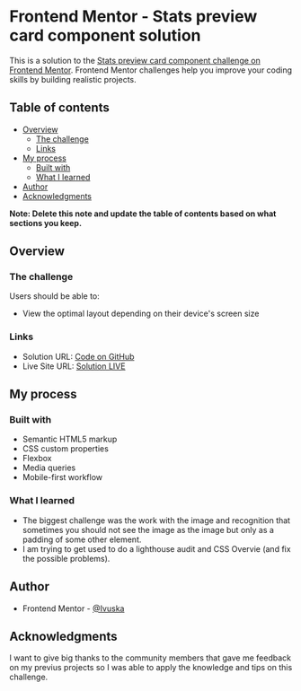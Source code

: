 # Frontend Mentor - Stats preview card component solution

This is a solution to the [Stats preview card component challenge on Frontend Mentor](https://www.frontendmentor.io/challenges/stats-preview-card-component-8JqbgoU62). Frontend Mentor challenges help you improve your coding skills by building realistic projects. 

## Table of contents

- [Overview](#overview)
  - [The challenge](#the-challenge)
  - [Links](#links)
- [My process](#my-process)
  - [Built with](#built-with)
  - [What I learned](#what-i-learned)
- [Author](#author)
- [Acknowledgments](#acknowledgments)

**Note: Delete this note and update the table of contents based on what sections you keep.**

## Overview

### The challenge

Users should be able to:

- View the optimal layout depending on their device's screen size

### Links

- Solution URL: [Code on GitHub](https://github.com/Ivuska/frontendmentor-stats-preview-card-component)
- Live Site URL: [Solution LIVE](https://ivuska.github.io/frontendmentor-stats-preview-card-component/)

## My process

### Built with

- Semantic HTML5 markup
- CSS custom properties
- Flexbox
- Media queries
- Mobile-first workflow 

### What I learned
- The biggest challenge was the work with the image and recognition that sometimes you should not see the image as the 
  image but only as a padding of some other element.
- I am trying to get used to do a lighthouse audit and CSS Overvie (and fix the possible problems).

## Author

- Frontend Mentor - [@Ivuska](https://www.frontendmentor.io/profile/Ivuska)

## Acknowledgments

I want to give big thanks to the community members that gave me feedback on my previus projects so I was able to apply 
the knowledge and tips on this challenge. 